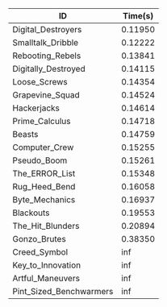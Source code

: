 |ID|Time(s)|
|-|-|
|Digital_Destroyers|0.11950|
|Smalltalk_Dribble|0.12222|
|Rebooting_Rebels|0.13841|
|Digitally_Destroyed|0.14115|
|Loose_Screws|0.14354|
|Grapevine_Squad|0.14524|
|Hackerjacks|0.14614|
|Prime_Calculus|0.14718|
|Beasts|0.14759|
|Computer_Crew|0.15255|
|Pseudo_Boom|0.15261|
|The_ERROR_List|0.15348|
|Rug_Heed_Bend|0.16058|
|Byte_Mechanics|0.16937|
|Blackouts|0.19553|
|The_Hit_Blunders|0.20894|
|Gonzo_Brutes|0.38350|
|Creed_Symbol|inf|
|Key_to_Innovation|inf|
|Artful_Maneuvers|inf|
|Pint_Sized_Benchwarmers|inf|
